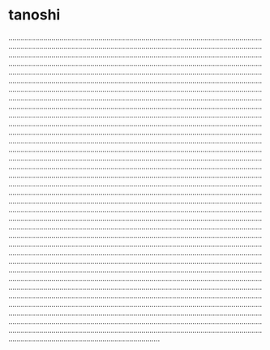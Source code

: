 # tanoshi
..............................................................................................................................................................................................................................................................................................................................................................................................................................................................................................................................................................................................................................................................................................................................................................................................................................................................................................................................................................................................................................................................................................................................................................................................................................................................................................................................................................................................................................................................................................................................................................................................................................................................................................................................................................................................................................................................................................................................................................................................................................................................................................................................................................................................................................................................................................................................................................................................................................................................................................................................................................................................................................................................................................................................................................................................................................................................................................................................................................................................................................................................................................................................................................................................................................................................................................................................................................................................................................................................................................................................................................................................................................................................................................................................................................................................................................................................................................................................................................................................................................................................................................................................................................................................................................................................................................................................................................................................................................................................................................................................................................................................